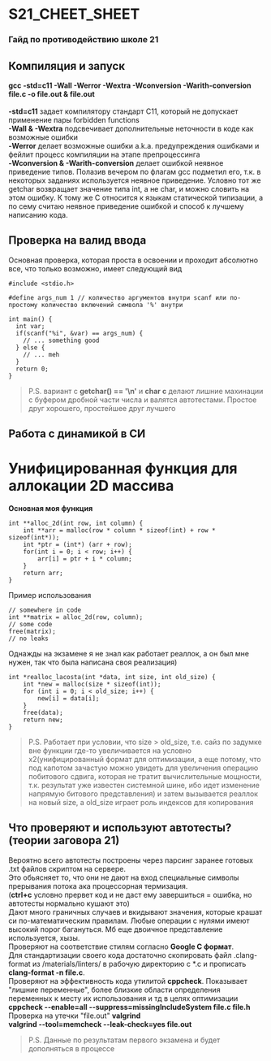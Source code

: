 # S21_CHEET_SHEET
### Гайд по противодействию школе 21

## Компиляция и запуск
**gcc -std=c11 -Wall -Werror -Wextra -Wconversion -Warith-conversion file.c -o file.out & file.out**</br></br>
**-std=c11** задает компилятору стандарт С11, который не допускает применение пары forbidden functions</br>
**-Wall & -Wextra** подсвечивает дополнительные неточности в коде как возможные ошибки</br>
**-Werror** делает возможные ошибки a.k.a. предупреждения ошибками и фейлит процесс компиляции на этапе препроцессинга</br>
**-Wconversion & -Warith-conversion** делает ошибкой неявное приведение типов. Полазив вечером по флагам gcc подметил его, т.к. в некоторых заданиях используется неявное приведение. Условно тот же getchar возвращает значение типа int, а не char, и можно словить на этом ошибку. К тому же С относится к языкам статической типизации, а по сему считаю неявное приведение ошибкой и способ к лучшему написанию кода.</br>

## Проверка на валид ввода
Основная проверка, которая проста в освоении и проходит абсолютно все, что только возможно, имеет следующий вид</br>
```С
#include <stdio.h>

#define args_num 1 // количество аргументов внутри scanf или по-простому количество включений символа '%' внутри

int main() {
  int var;
  if(scanf("%i", &var) == args_num) {
    // ... something good
  } else {
    // ... meh 
  }
  return 0;
}
```
> P.S. вариант с **getchar() == '\n'** и **char c** делают лишние махинации с буфером дробной части числа и валятся автотестами. Простое друг хорошего, простейшее друг лучшего

## Работа с динамикой в СИ
# Унифицированная функция для аллокации 2D массива
**Основная моя функция**
```С
int **alloc_2d(int row, int column) {
    int **arr = malloc(row * column * sizeof(int) + row * sizeof(int*));
    int *ptr = (int*) (arr + row);
    for(int i = 0; i < row; i++) {
        arr[i] = ptr + i * column;
    }
    return arr;
}
```
Пример использования
```С
// somewhere in code
int **matrix = alloc_2d(row, column);
// some code
free(matrix);
// no leaks
```
Однажды на экзамене я не знал как работает реаллок, а он был мне нужен, так что была написана своя реализация)
```С
int *realloc_lacosta(int *data, int size, int old_size) {
    int *new = malloc(size * sizeof(int));
    for (int i = 0; i < old_size; i++) {
        new[i] = data[i];
    }
    free(data);
    return new;
}
```
> P.S. Работает при условии, что size > old_size, т.е. сайз по задумке вне функции где-то увеличивается на условно х2(унифицированный формат для оптимизации, а еще потому, что под капотом зачастую можно увидеть для увеличения операцию побитового сдвига, которая не тратит вычислительные мощности, т.к. результат уже известен системной шине, ибо идет изменение напрямую битового представления) и затем вызывается реаллок на новый size, а old_size играет роль индексов для копирования

## Что проверяют и используют автотесты?(теории заговора 21)
Вероятно всего автотесты построены через парсинг заранее готовых .txt файлов скриптом на сервере.</br>
Это обьясняет то, что они не дают на вход специальные символы прерывания потока ака процессорная термизация.</br>(**ctrl+c** условно прервет код и не даст ему завершиться = ошибка, но автотесты нормально кушают это)</br>
Дают много граничных случаев и вкидывают значения, которые крашат си по-математическим правилам. Любые операции с нулями имеют высокий порог багануться. Мб еще двоичное представление используется, хызы.</br>
Проверяют на соответствие стилям согласно **Google C формат**.</br>
Для стандартизации своего кода достаточно скопировать файл .clang-format из /materials/linters/ в рабочую директорию с *.c и прописать </br>
**clang-format -n file.c**.</br>
Проверяют на эффективность кода утилитой **cppcheck**. Показывает "лишние переменные", более близкие области определения переменных к месту их использования и тд в целях оптимизации</br>
**cppcheck --enable=all --suppress=missingIncludeSystem file.c file.h**</br>
Проверка на утечки "file.out" **valgrind**</br>
**valgrind --tool=memcheck --leak-check=yes file.out**</br>
> P.S. Данные по результатам первого экзамена и будет дополняться в процессе
